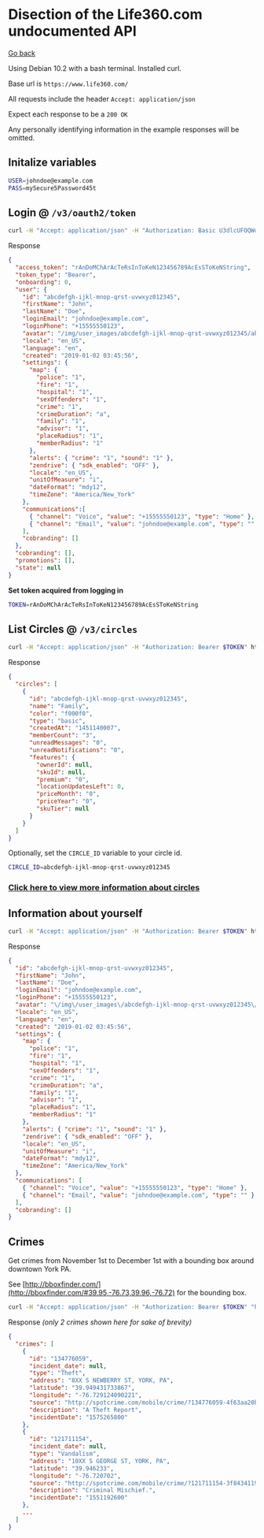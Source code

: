 # Disection of the Life360.com undocumented API

[Go back](README.md)

Using Debian 10.2 with a bash terminal. Installed curl.

Base url is `https://www.life360.com/` 

All requests include the header `Accept: application/json`

Expect each response to be a `200 OK`

Any personally identifying information in the example responses will be omitted.

## Initalize variables

```bash
USER=johndoe@example.com
PASS=mySecure5Password45t
```

## Login @ `/v3/oauth2/token`

```bash
curl -H "Accept: application/json" -H "Authorization: Basic U3dlcUFOQWdFVkVoVWt1cGVjcmVrYXN0ZXFhVGVXckFTV2E1dXN3MzpXMnZBV3JlY2hhUHJlZGFoVVJhZ1VYYWZyQW5hbWVqdQ==" https://www.life360.com/v3/oauth2/token --data "username=$USER&password=$PASS&grant_type=password"
```

Response
```json
{
  "access_token": "rAnDoMChArAcTeRsInToKeN123456789AcEsSToKeNString",
  "token_type": "Bearer",
  "onboarding": 0,
  "user": {
    "id": "abcdefgh-ijkl-mnop-qrst-uvwxyz012345",
    "firstName": "John", 
    "lastName": "Doe",
    "loginEmail": "johndoe@example.com",
    "loginPhone": "+15555550123",
    "avatar": "/img/user_images/abcdefgh-ijkl-mnop-qrst-uvwxyz012345/abcdefgh-ijkl-mnop-qrst-uvwxyz012345.png?fd=2",
    "locale": "en_US",
    "language": "en",
    "created": "2019-01-02 03:45:56",
    "settings": {
      "map": {
        "police": "1",
        "fire": "1",
        "hospital": "1",
        "sexOffenders": "1",
        "crime": "1",
        "crimeDuration": "a",
        "family": "1",
        "advisor": "1",
        "placeRadius": "1",
        "memberRadius": "1"
      },
      "alerts": { "crime": "1", "sound": "1" },
      "zendrive": { "sdk_enabled": "OFF" },
      "locale": "en_US",
      "unitOfMeasure": "i",
      "dateFormat": "mdy12",
      "timeZone": "America/New_York"
    },
    "communications":[
      { "channel": "Voice", "value": "+15555550123", "type": "Home" },
      { "channel": "Email", "value": "johndoe@example.com", "type": "" }
    ],
    "cobranding": []
  },
  "cobranding": [],
  "promotions": [],
  "state": null
}
```

**Set token acquired from logging in**

```bash
TOKEN=rAnDoMChArAcTeRsInToKeN123456789AcEsSToKeNString
```

## List Circles @ `/v3/circles`

```bash
curl -H "Accept: application/json" -H "Authorization: Bearer $TOKEN" https://www.life360.com/v3/circles
```

Response
```json
{
  "circles": [
    {
      "id": "abcdefgh-ijkl-mnop-qrst-uvwxyz012345",
      "name": "Family",
      "color": "f000f0",
      "type": "basic",
      "createdAt": "1451140007",
      "memberCount": "3",
      "unreadMessages": "0",
      "unreadNotifications": "0",
      "features": {
        "ownerId": null,
        "skuId": null,
        "premium": "0",
        "locationUpdatesLeft": 0,
        "priceMonth": "0",
        "priceYear": "0",
        "skuTier": null
      }
    }
  ]
}
```

Optionally, set the `CIRCLE_ID` variable to your circle id.

```bash
CIRCLE_ID=abcdefgh-ijkl-mnop-qrst-uvwxyz012345
```

### [Click here to view more information about circles](DISECTION_CIRCLES.md)

## Information about yourself

```bash
curl -H "Accept: application/json" -H "Authorization: Bearer $TOKEN" https://www.life360.com/v3/users/me
```

Response
```json
{
  "id": "abcdefgh-ijkl-mnop-qrst-uvwxyz012345",
  "firstName": "John",
  "lastName": "Doe",
  "loginEmail": "johndoe@example.com",
  "loginPhone": "+15555550123",
  "avatar": "\/img\/user_images\/abcdefgh-ijkl-mnop-qrst-uvwxyz012345\/abcdefgh-ijkl-mnop-qrst-uvwxyz012345.png?fd=2",
  "locale": "en_US",
  "language": "en",
  "created": "2019-01-02 03:45:56",
  "settings": {
    "map": {
      "police": "1",
      "fire": "1",
      "hospital": "1",
      "sexOffenders": "1",
      "crime": "1",
      "crimeDuration": "a",
      "family": "1",
      "advisor": "1",
      "placeRadius": "1",
      "memberRadius": "1"
    },
    "alerts": { "crime": "1", "sound": "1" },
    "zendrive": { "sdk_enabled": "OFF" },
    "locale": "en_US",
    "unitOfMeasure": "i",
    "dateFormat": "mdy12",
    "timeZone": "America/New_York"
  },
  "communications": [
    { "channel": "Voice", "value": "+15555550123", "type": "Home" },
    { "channel": "Email", "value": "johndoe@example.com", "type": "" }
  ],
  "cobranding": []
}
```

## Crimes

Get crimes from November 1st to December 1st with a bounding box around downtown York PA.

See [http://bboxfinder.com/](http://bboxfinder.com/#39.95,-76.73,39.96,-76.72) for the bounding box.

```bash
curl -H "Accept: application/json" -H "Authorization: Bearer $TOKEN" "https://www.life360.com/v3/crimes?boundingBox[bottomRightLatitude]=39.94&boundingBox[bottomRightLongitude]=-76.72&boundingBox[topLeftLatitude]=39.95&boundingBox[topLeftLongitude]=-76.73"
```

Response *(only 2 crimes shown here for sake of brevity)*
```json
{
  "crimes": [
    {
      "id": "134776059",
      "incident_date": null,
      "type": "Theft",
      "address": "8XX S NEWBERRY ST, YORK, PA",
      "latitude": "39.949431733867",
      "longitude": "-76.729124090221",
      "source": "http://spotcrime.com/mobile/crime/?134776059-4f63aa20be59b112e52345d337225940",
      "description": "A Theft Report",
      "incidentDate": "1575265800"
    },
    {
      "id": "121711154",
      "incident_date": null,
      "type": "Vandalism",
      "address": "10XX S GEORGE ST, YORK, PA",
      "latitude": "39.946233",
      "longitude": "-76.720702",
      "source": "http://spotcrime.com/mobile/crime/?121711154-3f84341191380addcb98c0eb9245ca6c",
      "description": "Criminal Mischief.",
      "incidentDate": "1551192600"
    },
    ...
  ]
}
```
